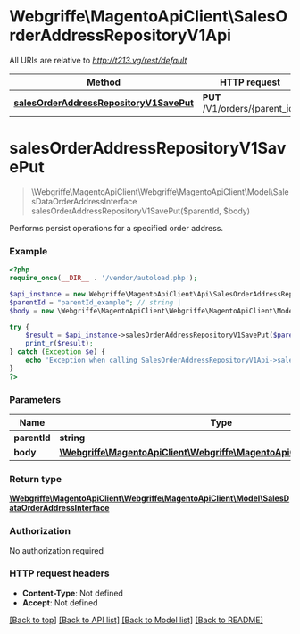 # Webgriffe\MagentoApiClient\SalesOrderAddressRepositoryV1Api

All URIs are relative to *http://t213.vg/rest/default*

Method | HTTP request | Description
------------- | ------------- | -------------
[**salesOrderAddressRepositoryV1SavePut**](SalesOrderAddressRepositoryV1Api.md#salesOrderAddressRepositoryV1SavePut) | **PUT** /V1/orders/{parent_id} | 


# **salesOrderAddressRepositoryV1SavePut**
> \Webgriffe\MagentoApiClient\Webgriffe\MagentoApiClient\Model\SalesDataOrderAddressInterface salesOrderAddressRepositoryV1SavePut($parentId, $body)



Performs persist operations for a specified order address.

### Example
```php
<?php
require_once(__DIR__ . '/vendor/autoload.php');

$api_instance = new Webgriffe\MagentoApiClient\Api\SalesOrderAddressRepositoryV1Api();
$parentId = "parentId_example"; // string | 
$body = new \Webgriffe\MagentoApiClient\Webgriffe\MagentoApiClient\Model\Body74(); // \Webgriffe\MagentoApiClient\Webgriffe\MagentoApiClient\Model\Body74 | 

try {
    $result = $api_instance->salesOrderAddressRepositoryV1SavePut($parentId, $body);
    print_r($result);
} catch (Exception $e) {
    echo 'Exception when calling SalesOrderAddressRepositoryV1Api->salesOrderAddressRepositoryV1SavePut: ', $e->getMessage(), PHP_EOL;
}
?>
```

### Parameters

Name | Type | Description  | Notes
------------- | ------------- | ------------- | -------------
 **parentId** | **string**|  |
 **body** | [**\Webgriffe\MagentoApiClient\Webgriffe\MagentoApiClient\Model\Body74**](../Model/\Webgriffe\MagentoApiClient\Webgriffe\MagentoApiClient\Model\Body74.md)|  | [optional]

### Return type

[**\Webgriffe\MagentoApiClient\Webgriffe\MagentoApiClient\Model\SalesDataOrderAddressInterface**](../Model/SalesDataOrderAddressInterface.md)

### Authorization

No authorization required

### HTTP request headers

 - **Content-Type**: Not defined
 - **Accept**: Not defined

[[Back to top]](#) [[Back to API list]](../../README.md#documentation-for-api-endpoints) [[Back to Model list]](../../README.md#documentation-for-models) [[Back to README]](../../README.md)

